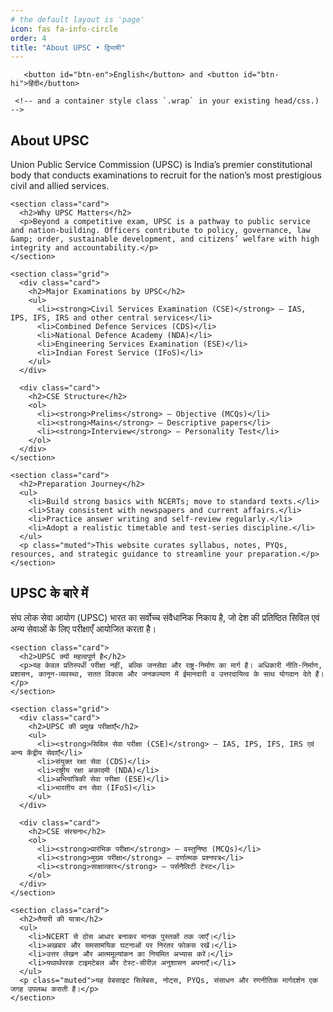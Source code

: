 ```yaml
---
# the default layout is 'page'
icon: fas fa-info-circle
order: 4
title: "About UPSC • द्विभाषी"
---
```

<!-- INSERT THIS where your page body/main should go.
     (Assumes you already have header/topbar with buttons: -->
     
       <button id="btn-en">English</button> and <button id="btn-hi">हिंदी</button>
       
     <!-- and a container style class `.wrap` in your existing head/css.) -->

<main class="wrap" id="upsc-about-main">
  <!-- English Content -->
  <article id="content-en" lang="en">
    <h1>About UPSC</h1>
    <p class="muted">Union Public Service Commission (UPSC) is India’s premier constitutional body that conducts examinations to recruit for the nation’s most prestigious civil and allied services.</p>

    <section class="card">
      <h2>Why UPSC Matters</h2>
      <p>Beyond a competitive exam, UPSC is a pathway to public service and nation-building. Officers contribute to policy, governance, law &amp; order, sustainable development, and citizens’ welfare with high integrity and accountability.</p>
    </section>

    <section class="grid">
      <div class="card">
        <h2>Major Examinations by UPSC</h2>
        <ul>
          <li><strong>Civil Services Examination (CSE)</strong> — IAS, IPS, IFS, IRS and other central services</li>
          <li>Combined Defence Services (CDS)</li>
          <li>National Defence Academy (NDA)</li>
          <li>Engineering Services Examination (ESE)</li>
          <li>Indian Forest Service (IFoS)</li>
        </ul>
      </div>

      <div class="card">
        <h2>CSE Structure</h2>
        <ol>
          <li><strong>Prelims</strong> — Objective (MCQs)</li>
          <li><strong>Mains</strong> — Descriptive papers</li>
          <li><strong>Interview</strong> — Personality Test</li>
        </ol>
      </div>
    </section>

    <section class="card">
      <h2>Preparation Journey</h2>
      <ul>
        <li>Build strong basics with NCERTs; move to standard texts.</li>
        <li>Stay consistent with newspapers and current affairs.</li>
        <li>Practice answer writing and self-review regularly.</li>
        <li>Adopt a realistic timetable and test-series discipline.</li>
      </ul>
      <p class="muted">This website curates syllabus, notes, PYQs, resources, and strategic guidance to streamline your preparation.</p>
    </section>
  </article>

  <!-- Hindi Content -->
  <article id="content-hi" lang="hi" class="sr-only">
    <h1>UPSC के बारे में</h1>
    <p class="muted">संघ लोक सेवा आयोग (UPSC) भारत का सर्वोच्च संवैधानिक निकाय है, जो देश की प्रतिष्ठित सिविल एवं अन्य सेवाओं के लिए परीक्षाएँ आयोजित करता है।</p>

    <section class="card">
      <h2>UPSC क्यों महत्वपूर्ण है</h2>
      <p>यह केवल प्रतिस्पर्धी परीक्षा नहीं, बल्कि जनसेवा और राष्ट्र-निर्माण का मार्ग है। अधिकारी नीति-निर्माण, प्रशासन, कानून-व्यवस्था, सतत विकास और जनकल्याण में ईमानदारी व उत्तरदायित्व के साथ योगदान देते हैं।</p>
    </section>

    <section class="grid">
      <div class="card">
        <h2>UPSC की प्रमुख परीक्षाएँ</h2>
        <ul>
          <li><strong>सिविल सेवा परीक्षा (CSE)</strong> — IAS, IPS, IFS, IRS एवं अन्य केंद्रीय सेवाएँ</li>
          <li>संयुक्त रक्षा सेवा (CDS)</li>
          <li>राष्ट्रीय रक्षा अकादमी (NDA)</li>
          <li>अभियांत्रिकी सेवा परीक्षा (ESE)</li>
          <li>भारतीय वन सेवा (IFoS)</li>
        </ul>
      </div>

      <div class="card">
        <h2>CSE संरचना</h2>
        <ol>
          <li><strong>प्रारंभिक परीक्षा</strong> — वस्तुनिष्ठ (MCQs)</li>
          <li><strong>मुख्य परीक्षा</strong> — वर्णात्मक प्रश्नपत्र</li>
          <li><strong>साक्षात्कार</strong> — पर्सनैलिटी टेस्ट</li>
        </ol>
      </div>
    </section>

    <section class="card">
      <h2>तैयारी की यात्रा</h2>
      <ul>
        <li>NCERT से ठोस आधार बनाकर मानक पुस्तकों तक जाएँ।</li>
        <li>अखबार और समसामयिक घटनाओं पर निरंतर फोकस रखें।</li>
        <li>उत्तर लेखन और आत्ममूल्यांकन का नियमित अभ्यास करें।</li>
        <li>यथार्थपरक टाइमटेबल और टेस्ट-सीरीज़ अनुशासन अपनाएँ।</li>
      </ul>
      <p class="muted">यह वेबसाइट सिलेबस, नोट्स, PYQs, संसाधन और रणनीतिक मार्गदर्शन एक जगह उपलब्ध कराती है।</p>
    </section>
  </article>
</main>

<!-- LANGUAGE SWITCHER SCRIPT: place just before </body> -->
<script>
  (function(){
    // assumes header has buttons with these IDs
    const btnEN = document.getElementById('btn-en');
    const btnHI = document.getElementById('btn-hi');
    const en = document.getElementById('content-en');
    const hi = document.getElementById('content-hi');

    // fallback: if buttons missing, create simple toggles (non-invasive)
    function ensureButtons(){
      if(!btnEN || !btnHI){
        const top = document.body;
        const wrapper = document.createElement('div');
        wrapper.style.cssText = 'position:fixed;right:12px;bottom:12px;z-index:9999;display:flex;gap:8px';
        const e = document.createElement('button'); e.id='btn-en'; e.textContent='EN'; e.className='btn';
        const h = document.createElement('button'); h.id='btn-hi'; h.textContent='HI'; h.className='btn';
        wrapper.appendChild(e); wrapper.appendChild(h);
        top.appendChild(wrapper);
        return {btnEN: e, btnHI: h};
      }
      return {btnEN, btnHI};
    }

    const btns = ensureButtons();
    const realBtnEN = btns.btnEN;
    const realBtnHI = btns.btnHI;

    function show(lang){
      const isEN = lang === 'en';
      en.classList.toggle('sr-only', !isEN);
      hi.classList.toggle('sr-only', isEN);

      realBtnEN.classList.toggle('active', isEN);
      realBtnHI.classList.toggle('active', !isEN);
      realBtnEN.setAttribute('aria-pressed', String(isEN));
      realBtnHI.setAttribute('aria-pressed', String(!isEN));

      document.documentElement.setAttribute('lang', isEN ? 'en' : 'hi');
      try{ localStorage.setItem('upsc_lang', isEN ? 'en' : 'hi'); }catch(e){}
    }

    // restore preference or default to English
    let pref = 'en';
    try{
      const saved = localStorage.getItem('upsc_lang');
      if(saved === 'hi' || saved === 'en') pref = saved;
    }catch(e){}
    show(pref);

    realBtnEN.addEventListener('click', ()=>show('en'));
    realBtnHI.addEventListener('click', ()=>show('hi'));
  })();
</script>
